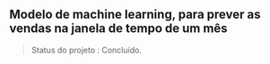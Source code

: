 <h2>Modelo de machine learning, para prever as vendas na janela de tempo de um mês</h2>

> Status do projeto : Concluído.
